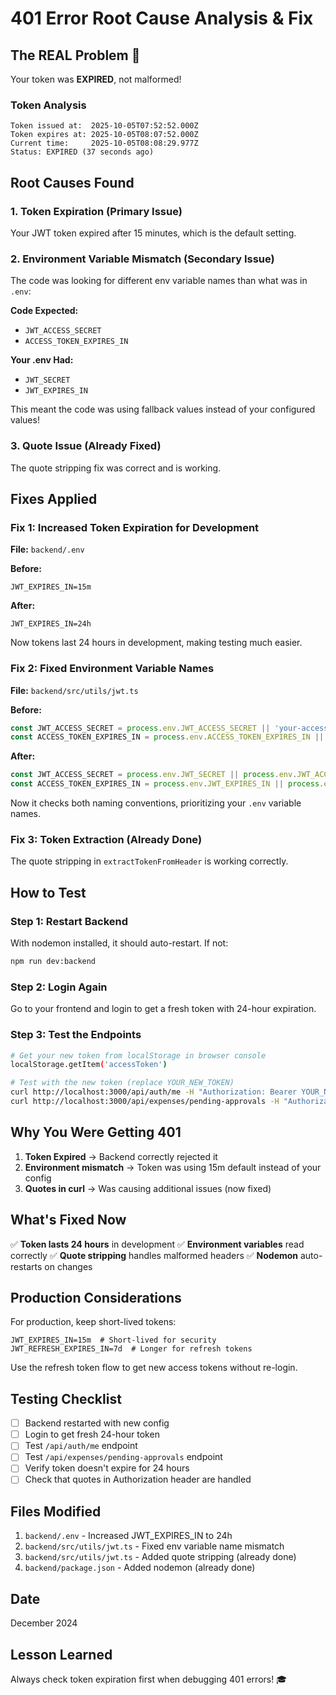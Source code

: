 # 401 Error Root Cause Analysis & Fix

## The REAL Problem 🎯

Your token was **EXPIRED**, not malformed!

### Token Analysis
```
Token issued at:  2025-10-05T07:52:52.000Z
Token expires at: 2025-10-05T08:07:52.000Z
Current time:     2025-10-05T08:08:29.977Z
Status: EXPIRED (37 seconds ago)
```

## Root Causes Found

### 1. Token Expiration (Primary Issue)
Your JWT token expired after 15 minutes, which is the default setting.

### 2. Environment Variable Mismatch (Secondary Issue)
The code was looking for different env variable names than what was in `.env`:

**Code Expected:**
- `JWT_ACCESS_SECRET`
- `ACCESS_TOKEN_EXPIRES_IN`

**Your .env Had:**
- `JWT_SECRET`
- `JWT_EXPIRES_IN`

This meant the code was using fallback values instead of your configured values!

### 3. Quote Issue (Already Fixed)
The quote stripping fix was correct and is working.

## Fixes Applied

### Fix 1: Increased Token Expiration for Development
**File:** `backend/.env`

**Before:**
```env
JWT_EXPIRES_IN=15m
```

**After:**
```env
JWT_EXPIRES_IN=24h
```

Now tokens last 24 hours in development, making testing much easier.

### Fix 2: Fixed Environment Variable Names
**File:** `backend/src/utils/jwt.ts`

**Before:**
```typescript
const JWT_ACCESS_SECRET = process.env.JWT_ACCESS_SECRET || 'your-access-secret-key';
const ACCESS_TOKEN_EXPIRES_IN = process.env.ACCESS_TOKEN_EXPIRES_IN || '15m';
```

**After:**
```typescript
const JWT_ACCESS_SECRET = process.env.JWT_SECRET || process.env.JWT_ACCESS_SECRET || 'your-access-secret-key';
const ACCESS_TOKEN_EXPIRES_IN = process.env.JWT_EXPIRES_IN || process.env.ACCESS_TOKEN_EXPIRES_IN || '15m';
```

Now it checks both naming conventions, prioritizing your `.env` variable names.

### Fix 3: Token Extraction (Already Done)
The quote stripping in `extractTokenFromHeader` is working correctly.

## How to Test

### Step 1: Restart Backend
With nodemon installed, it should auto-restart. If not:
```bash
npm run dev:backend
```

### Step 2: Login Again
Go to your frontend and login to get a fresh token with 24-hour expiration.

### Step 3: Test the Endpoints
```bash
# Get your new token from localStorage in browser console
localStorage.getItem('accessToken')

# Test with the new token (replace YOUR_NEW_TOKEN)
curl http://localhost:3000/api/auth/me -H "Authorization: Bearer YOUR_NEW_TOKEN"
curl http://localhost:3000/api/expenses/pending-approvals -H "Authorization: Bearer YOUR_NEW_TOKEN"
```

## Why You Were Getting 401

1. **Token Expired** → Backend correctly rejected it
2. **Environment mismatch** → Token was using 15m default instead of your config
3. **Quotes in curl** → Was causing additional issues (now fixed)

## What's Fixed Now

✅ **Token lasts 24 hours** in development
✅ **Environment variables** read correctly
✅ **Quote stripping** handles malformed headers
✅ **Nodemon** auto-restarts on changes

## Production Considerations

For production, keep short-lived tokens:
```env
JWT_EXPIRES_IN=15m  # Short-lived for security
JWT_REFRESH_EXPIRES_IN=7d  # Longer for refresh tokens
```

Use the refresh token flow to get new access tokens without re-login.

## Testing Checklist

- [ ] Backend restarted with new config
- [ ] Login to get fresh 24-hour token
- [ ] Test `/api/auth/me` endpoint
- [ ] Test `/api/expenses/pending-approvals` endpoint
- [ ] Verify token doesn't expire for 24 hours
- [ ] Check that quotes in Authorization header are handled

## Files Modified

1. `backend/.env` - Increased JWT_EXPIRES_IN to 24h
2. `backend/src/utils/jwt.ts` - Fixed env variable name mismatch
3. `backend/src/utils/jwt.ts` - Added quote stripping (already done)
4. `backend/package.json` - Added nodemon (already done)

## Date
December 2024

## Lesson Learned

Always check token expiration first when debugging 401 errors! 🎓
